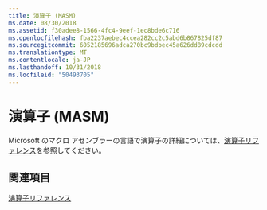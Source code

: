 ```yaml
---
title: 演算子 (MASM)
ms.date: 08/30/2018
ms.assetid: f30adee8-1566-4fc4-9eef-1ec8bde6c716
ms.openlocfilehash: fba2237aebec4ccea282cc2c5abd6b867825df87
ms.sourcegitcommit: 6052185696adca270bc9bdbec45a626dd89cdcdd
ms.translationtype: MT
ms.contentlocale: ja-JP
ms.lasthandoff: 10/31/2018
ms.locfileid: "50493705"
---
```

# <a name="operators-masm"></a>演算子 (MASM)

Microsoft のマクロ アセンブラーの言語で演算子の詳細については、[演算子リファレンス](../../assembler/masm/operators-reference.md)を参照してください。

## <a name="see-also"></a>関連項目

[演算子リファレンス](../../assembler/masm/operators-reference.md)<br/>
